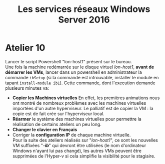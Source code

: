 ﻿---
title: Les services réseaux Windows Server 2016
---
# Atelier 10
Lancer le script Powershell "lon-host1" présent sur le bureau.  
Une fois la machine redémarrée sur le disque virtuel *lon-host1*, **avant de démarrer les VMs**, lancer dans un powershell en administrateur la commande `ibSetup` (si la commande est introuvable, installer le module en tapant `install-module ib1`). Cette commande, dont l'execution demande plusieurs minutes va:
- **Copier les Machines virtuelles** En effet, les premières animations nous ont montré de nombreux problèmes avec les machines virtuelles importées d'un autre hyperviseur. Le palliatif est de copier la VM : la copie est de fait crée sur l'hyperviseur local.
- **Réarmer** le système des machines virtuelles pour permettre la réalisation de certains ateliers un peu long.
- **Changer le clavier en Français**
- Corriger la **configuration IP** de chaque machine virtuelle.  
Pour la suite des ateliers réalisés sur "*lon-host1*", ce sont les nouvelles VM suffixées "***-ib***" qui devront être utilisées (le nom d'ordinateur Windows n'ayant lui pas changé), les autres VMs peuvent être supprimées de l'Hyper-v si cela simplifie la visibilité pour le stagiaire.